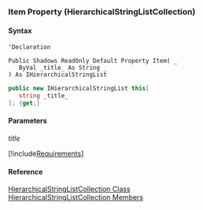 ﻿### Item Property (HierarchicalStringListCollection)

#### Syntax

```vbnet
'Declaration

Public Shadows ReadOnly Default Property Item( _
   ByVal _title_ As String _
) As IHierarchicalStringList
```

```csharp
public new IHierarchicalStringList this[ 
   string _title_
]; {get;}
```

#### Parameters

_title_

[!include[Requirements](../partials/requirements.md)]

#### Reference

[HierarchicalStringListCollection Class](fcSDK~FChoice.Foundation.Clarify.DataObjects.HierarchicalStringListCollection.md)  
[HierarchicalStringListCollection Members](fcSDK~FChoice.Foundation.Clarify.DataObjects.HierarchicalStringListCollection_members.md)